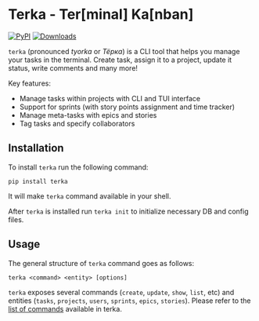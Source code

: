 # Terka - Ter[minal] Ka[nban]
[![PyPI](https://img.shields.io/pypi/v/terka?logo=pypi&logoColor=white&style=flat-square)](https://pypi.org/project/terka)
[![Downloads](https://static.pepy.tech/badge/terka)](https://pypi.org/project/terka)

`terka` (pronounced *tyorka* or *Тёрка*) is a CLI tool that helps you manage your tasks
in the terminal. Create task, assign it to a project, update it status, write
comments and many more!

Key features:
* Manage tasks within projects with CLI and TUI interface
* Support for sprints (with story points assignment and time tracker)
* Manage meta-tasks with epics and stories
* Tag tasks and specify collaborators

## Installation

To install `terka` run the following command:

`pip install terka`

It will make `terka` command available in your shell.

After `terka` is installed run `terka init` to initialize necessary DB and
config files.

## Usage

The general structure of `terka` command goes as follows:

`terka <command> <entity> [options]`

`terka` exposes several commands (`create`, `update`, `show`, `list`, etc)
and entities (`tasks`, `projects`, `users`, `sprints`, `epics`, `stories`).
Please refer to the [list of commands](docs/command_examples.md) available in terka.
